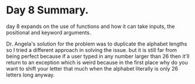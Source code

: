 # Day 8 Summary.

day 8 expands on the use of functions and how it can take inputs,
the positional and keyword arguments.

Dr. Angela's solution for the problem was to duplicate the alphabet
lengths so I tried a different approach in solving the issue. but it
is still far from being perfect because if a user typed in any number
larger than 26 then it'll return to an exception which is weird
because in the first place why do you want to shift your letter that
much when the alphabet literally is only 26 letters long anyway.